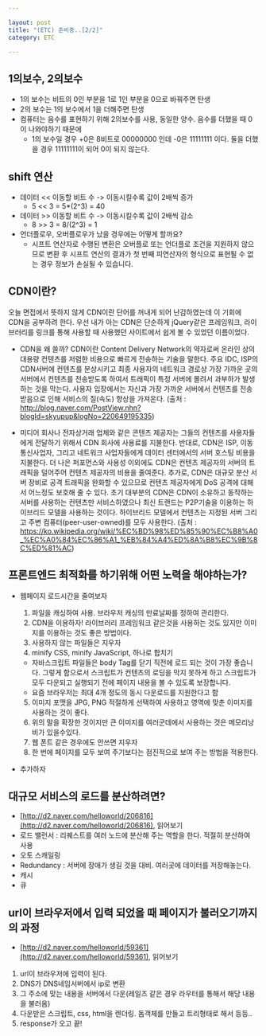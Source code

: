 ```yaml
---

layout: post
title: "(ETC) 준비중..[2/2]"
category: ETC

---
```



## 1의보수, 2의보수
* 1의 보수는 비트의 0인 부분을 1로 1인 부분을 0으로 바꿔주면 탄생
* 2의 보수는 1의 보수에서 1을 더해주면 탄생
* 컴퓨터는 음수를 표현하기 위해 2의보수를 사용, 동일한 양수. 음수를 더했을 때 0이 나와야하기 때문에
  * 1의 보수일 경우 +0은 8비트로 00000000 인데 -0은 11111111 이다. 둘을 더했을 경우 11111111이 되어 0이 되지 않는다.

## shift 연산
* 데이터 << 이동할 비트 수 -> 이동시킬수록 값이 2배씩 증가
  * 5 << 3 = 5*(2^3) = 40
* 데이터 >> 이동할 비트 수 -> 이동시킬수록 값이 2배씩 감소
  * 8 >> 3 = 8/(2^3) = 1
* 언더플로우, 오버플로우가 났을 경우에는 어떻게 할까요?
  * 시프트 연산자로 수행된 변환은 오버플로 또는 언더플로 조건을 지원하지 않으므로 변환 후 시프트 연산의 결과가 첫 번째 피연산자의 형식으로 표현될 수 없는 경우 정보가 손실될 수 있습니다.

## CDN이란?
오늘 면접에서 뜻하지 않게 CDN이란 단어를 꺼내게 되어 난감하였는데 이 기회에 CDN을 공부하려 한다. 우선 내가 아는 CDN은 단순하게 jQuery같은 프레임워크, 라이브러리를 링크를 통해 사용할 때 사용했던 사이트에서 쉽게 볼 수 있었던 이름이었다.

* CDN을 왜 쓸까?
CDN이란 Content Delivery Network의 약자로써 온라인 상의 대용량 컨텐츠를 저렴한 비용으로 빠르게 전송하는 기술을 말한다.
주요 IDC, ISP의 CDN서버에 컨텐츠를 분상시키고 최종 사용자의 네트워크 경로상 가장 가까운 곳의 서버에서 컨텐츠를 전송받도록 하여서 트래픽이 특정 서버에 몰려서 과부하가 발생하는 것을 막는다. 사용자 입장에서는 자신과 가장 가까운 서버에서 컨텐츠를 전송 받음으로 인해 서비스의 질(속도) 향상을 가져온다.
(출처 : http://blog.naver.com/PostView.nhn?blogId=skyupup&logNo=220649195335)

* 미디어 회사나 전자상거래 업체와 같은 콘텐츠 제공자는 그들의 컨텐츠를 사용자들에게 전달하기 위해서 CDN 회사에 사용료를 지불한다. 반대로, CDN은 ISP, 이동통신사업자, 그리고 네트워크 사업자들에게 데이터 센터에서의 서버 호스팅 비용을 지불한다. 더 나은 퍼포먼스와 사용성 이외에도 CDN은 컨텐츠 제공자의 서버의 트래픽을 덜어주어 컨텐츠 제공자의 비용을 줄여준다. 추가로, CDN은 대규모 분산 서버 장비로 공격 트래픽을 완화할 수 있으므로 컨텐츠 제공자에게 DoS 공격에 대해서 어느정도 보호해 줄 수 있다. 초기 대부분의 CDN은 CDN이 소유하고 동작하는 서버를 사용하는 컨텐츠만 서비스하였으나 최신 트랜드는 P2P기술을 이용하는 하이브리드 모델을 사용하는 것이다. 하이브리드 모델에서 컨텐츠는 지정된 서버 그리고 주변 컴퓨터(peer-user-owned)를 모두 사용한다.
(출처 : https://ko.wikipedia.org/wiki/%EC%BD%98%ED%85%90%EC%B8%A0_%EC%A0%84%EC%86%A1_%EB%84%A4%ED%8A%B8%EC%9B%8C%ED%81%AC)


## 프론트엔드 최적화를 하기위해 어떤 노력을 해야하는가?
* 웹페이지 로드시간을 줄여보자
  1. 파일을 캐싱하여 사용. 브라우저 캐싱의 만료날짜를 정하여 관리한다. 
  2. CDN을 이용하자! 라이브러리 프레임워크 같은것을 사용하는 것도 있지만 이미지를 이용하는 것도 좋은 방법이다.
  3. 사용하지 않는 파일들은 지우자
  4. minify CSS, minify JavaScript, 하나로 합치기
    * 자바스크립트 파일들은 body Tag를 닫기 직전에 로드 되는 것이 가장 좋습니다. 그렇게 함으로서 스크립트가 컨텐츠의 로딩을 막지 못하게 하고 스크립트가 모두 다운되고 실행되기 전에 페이지 내용을 볼 수 있도록 보장합니다.
    * 요즘 브라우저는 최대 4개 정도의 동시 다운로드를 지원한다고 함 
  5. 이미지 포맷을 JPG, PNG 적절하게 선택하여 사용하고 영역에 맞춘 이미지를 사용하는 것이 좋다.
  6. 위의 말을 확장한 것이지만 큰 이미지를 여러군데에서 사용하는 것은 메모리낭비가 있을수있다.
  7. 웹 폰트 같은 경우에도 안쓰면 지우자
  8. 한 번에 페이지를 모두 보여 주기보다는 점진적으로 보여 주는 방법을 적용한다.

* 추가하자


## 대규모 서비스의 로드를 분산하려면?
* [http://d2.naver.com/helloworld/206816](http://d2.naver.com/helloworld/206816), 읽어보기
* 로드 밸런서 : 리퀘스트를 여러 노드에 분산해 주는 역할을 한다. 적절히 분산하여 사용
* 오토 스캐일링
* Redundancy : 서버에 장애가 생길 것을 대비. 여러곳에 데이터를 저장해놓는다.
* 캐시
* 큐


## url이 브라우저에서 입력 되었을 때 페이지가 불러오기까지의 과정
* [http://d2.naver.com/helloworld/59361](http://d2.naver.com/helloworld/59361), 읽어보기
1. url이 브라우저에 입력이 된다.
2. DNS가 DNS네임서버에서 ip로 변환
3. 그 주소에 맞는 내용을 서버에서 다운(레일즈 같은 경우 라우터를 통해서 해당 내용을 불러옴)
4. 다운받은 스크립트, css, html을 렌더링. 돔객체를 만들고 트리형태로 해서 등등..
5. response가 오고 끝!


<br/><br/>